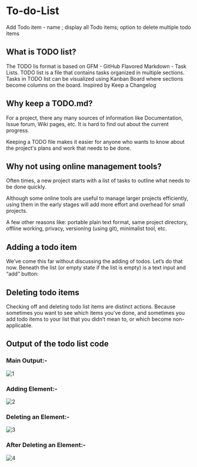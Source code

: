 # To-do-List
Add Todo item - name ; display all Todo items; option to delete multiple todo items
## What is TODO list?
The TODO lis format is based on GFM - GitHub Flavored Markdown - Task Lists.
TODO list is a file that contains tasks organized in multiple sections.
Tasks in TODO list can be visualized using Kanban Board where sections become columns on the board.
Inspired by Keep a Changelog
## Why keep a TODO.md?
For a project, there any many sources of information like Documentation, Issue forum, Wiki pages, etc. It is hard to find out about the current progress.

Keeping a TODO file makes it easier for anyone who wants to know about the project's plans and work that needs to be done.

## Why not using online management tools?
Often times, a new project starts with a list of tasks to outline what needs to be done quickly.

Although some online tools are useful to manage larger projects efficiently, using them in the early stages will add more effort and overhead for small projects.

A few other reasons like: portable plain text format, same project directory, offline working, privacy, versioning (using git), minimalist tool, etc.

## Adding a todo item
We’ve come this far without discussing the adding of todos. Let’s do that now. Beneath the list (or empty state if the list is empty) is a text input and “add” button:
## Deleting todo items
Checking off and deleting todo list items are distinct actions. Because sometimes you want to see which items you’ve done, and sometimes you add todo items to your list that you didn’t mean to, or which become non-applicable.

## Output of the todo list code

### Main Output:-
![1](https://user-images.githubusercontent.com/100788944/157294378-08de2253-09c1-45dc-87fd-16423ed2a4a9.png)

### Adding Element:-
![2](https://user-images.githubusercontent.com/100788944/157294385-15258783-bd58-4831-879f-b842d9e972f9.png)

### Deleting an Element:-
![3](https://user-images.githubusercontent.com/100788944/157294396-a029b3e1-5b75-41b3-ba4d-b4e545ad603c.png)

### After Deleting an Element:-
![4](https://user-images.githubusercontent.com/100788944/157294411-f88746ba-b037-4a33-97d9-cee504f30a94.png)
